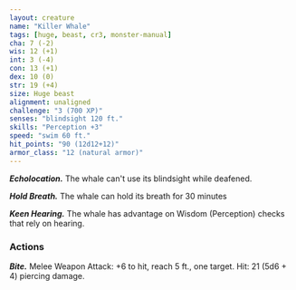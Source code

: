 ```yaml
---
layout: creature
name: "Killer Whale"
tags: [huge, beast, cr3, monster-manual]
cha: 7 (-2)
wis: 12 (+1)
int: 3 (-4)
con: 13 (+1)
dex: 10 (0)
str: 19 (+4)
size: Huge beast
alignment: unaligned
challenge: "3 (700 XP)"
senses: "blindsight 120 ft."
skills: "Perception +3"
speed: "swim 60 ft."
hit_points: "90 (12d12+12)"
armor_class: "12 (natural armor)"
---
```


***Echolocation.*** The whale can't use its blindsight while deafened.

***Hold Breath.*** The whale can hold its breath for 30 minutes

***Keen Hearing.*** The whale has advantage on Wisdom (Perception) checks that rely on hearing.

### Actions

***Bite.*** Melee Weapon Attack: +6 to hit, reach 5 ft., one target. Hit: 21 (5d6 + 4) piercing damage.
